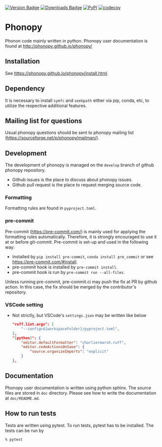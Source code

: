 [![Version Badge](https://anaconda.org/conda-forge/phonopy/badges/version.svg)](https://anaconda.org/conda-forge/phonopy)
[![Downloads Badge](https://anaconda.org/conda-forge/phonopy/badges/downloads.svg)](https://anaconda.org/conda-forge/phonopy)
[![PyPI](https://img.shields.io/pypi/dm/phonopy.svg?maxAge=2592000)](https://pypi.python.org/pypi/phonopy)
[![codecov](https://codecov.io/gh/phonopy/phonopy/branch/develop/graph/badge.svg)](https://codecov.io/gh/phonopy/phonopy)

# Phonopy

Phonon code mainly written in python. Phonopy user documentation is found at
http://phonopy.github.io/phonopy/

## Installation

See https://phonopy.github.io/phonopy/install.html.

## Dependency

It is necessary to install `symfc` and `seekpath` either via pip, conda, etc, to
utilize the respective additional features.

## Mailing list for questions

Usual phonopy questions should be sent to phonopy mailing list
(https://sourceforge.net/p/phonopy/mailman/).

## Development

The development of phonopy is managed on the `develop` branch of github phonopy
repository.

- Github issues is the place to discuss about phonopy issues.
- Github pull request is the place to request merging source code.

### Formatting

Formatting rules are found in `pyproject.toml`.

### pre-commit

Pre-commit (https://pre-commit.com/) is mainly used for applying the formatting
rules automatically. Therefore, it is strongly encouraged to use it at or before
git-commit. Pre-commit is set-up and used in the following way:

- Installed by `pip install pre-commit`, `conda install pre_commit` or see
  https://pre-commit.com/#install.
- pre-commit hook is installed by `pre-commit install`.
- pre-commit hook is run by `pre-commit run --all-files`.

Unless running pre-commit, pre-commit.ci may push the fix at PR by github
action. In this case, the fix should be merged by the contributor's repository.

### VSCode setting
- Not strictly, but VSCode's `settings.json` may be written like below

  ```json
  "ruff.lint.args": [
      "--config=${workspaceFolder}/pyproject.toml",
  ],
  "[python]": {
      "editor.defaultFormatter": "charliermarsh.ruff",
      "editor.codeActionsOnSave": {
          "source.organizeImports": "explicit"
      }
  },
  ```

## Documentation

Phonopy user documentation is written using python sphinx. The source files are
stored in `doc` directory. Please see how to write the documentation at
`doc/README.md`.

## How to run tests

Tests are written using pytest. To run tests, pytest has to be installed. The
tests can be run by

```bash
% pytest
```
